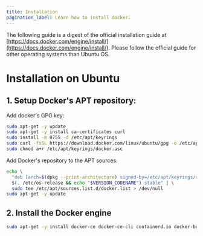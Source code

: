 ```yaml
---
title: Installation
pagination_label: Learn how to install docker.
---
```


The following guide is a digest of the official installation guide at [https://docs.docker.com/engine/install/](https://docs.docker.com/engine/install/).
Please follow the official guide for other operating systems than Ubuntu OS.

# Installation on Ubuntu

## 1. Setup Docker's APT repository:

Add docker's GPG key:
```bash
sudo apt-get -y update
sudo apt-get -y install ca-certificates curl
sudo install -m 0755 -d /etc/apt/keyrings
sudo curl -fsSL https://download.docker.com/linux/ubuntu/gpg -o /etc/apt/keyrings/docker.asc
sudo chmod a+r /etc/apt/keyrings/docker.asc
```

Add Docker's repository to the APT sources:
```bash
echo \
  "deb [arch=$(dpkg --print-architecture) signed-by=/etc/apt/keyrings/docker.asc] https://download.docker.com/linux/ubuntu \
  $(. /etc/os-release && echo "$VERSION_CODENAME") stable" | \
  sudo tee /etc/apt/sources.list.d/docker.list > /dev/null
sudo apt-get -y update
```

## 2. Install the Docker engine

```bash
sudo apt-get -y install docker-ce docker-ce-cli containerd.io docker-buildx-plugin docker-compose-plugin
```
